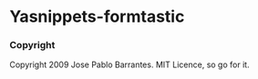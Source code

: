 # Yasnippets-formtastic #

### Copyright

Copyright 2009 Jose Pablo Barrantes. MIT Licence, so go for it.
